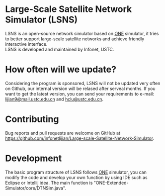 # Large-Scale Satellite Network Simulator (LSNS)

LSNS is an open-source network simulator based on [ONE][1] simulator, it tries to better support large-scale satellite networks and achieve friendly interactive interface.   
LSNS is developed and maintained by Infonet, USTC.
# How often will we update?

Considering the program is sponsored, LSNS will not be updated very often on Github, our internal version will be relased after serveal months. If you want to get the latest version, you can send your requirements to e-mail: lijian9@mail.ustc.edu.cn and hclu@ustc.edu.cn.

# Contributing

Bug reports and pull requests are welcome on GitHub at https://github.com/infonetlijian/Large-scale-Satellite-Network-Simulator.

# Development

The basic program structure of LSNS follows [ONE][1] simulator, you can  modify the code and develop your own function by using IDE such as Eclipse or Intellij idea. The main function is "ONE-Extended-Simulator/core/DTNSim.java".

[1]: https://akeranen.github.io/the-one/
